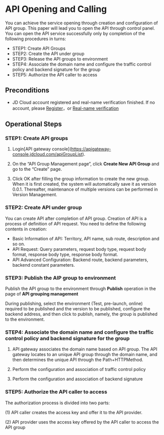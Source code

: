# API Opening and Calling

You can achieve the service opening through creation and configuration of API group.
This paper will lead you to open the API through control panel.
You can open the API service successfully only by completion of the following procedures in turns:
- STEP1: Create API Groups
- STEP2: Create the API under group
- STEP3: Release the API groups to environment
- STEP4: Associate the domain name and configure the traffic control policy and backend signature for the group
- STEP5: Authorize the API caller to access


## Preconditions
- JD Cloud account registered and real-name verification finished. If no account, please [Register](https://accounts.jdcloud.com/p/regPage?source=jdcloud&ReturnUrl=%2f%2fuc.jdcloud.com%2fpassport%2fcomplete%3freturnUrl%3dhttp%3A%2F%2Fuc.jdcloud.com%2Fredirect%2FloginRouter%3FreturnUrl%3Dhttps%253A%252F%252Fwww.jdcloud.com%252Fhelp%252Fdetail%252F734%252FisCatalog%252F1)，or [Real-name verification](https://uc.jdcloud.com/account/certify)


## Operational Steps
### STEP1: Create API groups

1. Login\[API gateway console](https://apigateway-console.jdcloud.com/apiGroupList).

2. On the “API Group Management page”, click **Create New API Group** and go to the “Create” page.

3. Click OK after filling the group information to create the new group. When it is first created, the system will automatically save it as version 0.0.1. Thereafter, maintenance of multiple versions can be performed in Version Management.




### STEP2: Create API under group
You can create API after completion of API group. Creation of API is a process of definition of API request. You need to define the following contents in creation:
- Basic Information of API: Territory, API name, sub route, description and so on.
- API Request: Query parameters, request body type, request body format, response body type, response body format.
- API Advanced Configuration: Backend route, backend parameters, backend constant parameters.


### STEP3: Publish the AIP group to environment

Publish the API group to the environment through **Publish** operation in the page of **API grouping management**

During publishing, select the environment (Test, pre-launch, online) required to be published and the version to be published, configure the backend address, and then click to publish, namely, the group is published to the environment.


### STEP4: Associate the domain name and configure the traffic control policy and backend signature for the group
1. API gateway associates the domain name based on API group. The API gateway locates to an unique API group through the domain name, and then determines the unique API through the Path+HTTPMethod.

2. Perform the configuration and association of traffic control policy

3. Perform the configuration and association of backend signature



### STEP5: Authorize the API caller to access

The authorization process is divided into two parts:

(1) API caller creates the access key and offer it to the API provider.

(2) API provider uses the access key offered by the API caller to access the API group

